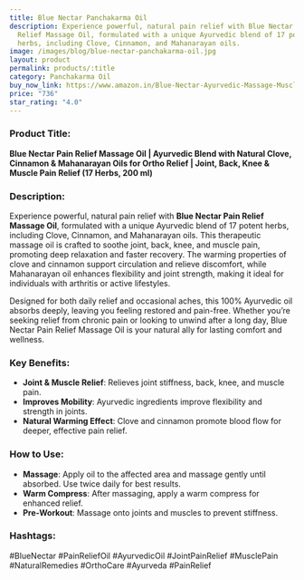 ```yaml
---
title: Blue Nectar Panchakarma Oil
description: Experience powerful, natural pain relief with Blue Nectar Pain
  Relief Massage Oil, formulated with a unique Ayurvedic blend of 17 potent
  herbs, including Clove, Cinnamon, and Mahanarayan oils.
image: /images/blog/blue-nectar-panchakarma-oil.jpg
layout: product
permalink: products/:title
category: Panchakarma Oil
buy_now_link: https://www.amazon.in/Blue-Nectar-Ayurvedic-Massage-Muscles/dp/B01N2H7FWY/ref=sr_1_3_sspa?crid=3DV4CRBXMUHYV&tag=m0150-21
price: "736"
star_rating: "4.0"
---
```

### Product Title:
**Blue Nectar Pain Relief Massage Oil | Ayurvedic Blend with Natural Clove, Cinnamon & Mahanarayan Oils for Ortho Relief | Joint, Back, Knee & Muscle Pain Relief (17 Herbs, 200 ml)**

### Description:
Experience powerful, natural pain relief with **Blue Nectar Pain Relief Massage Oil**, formulated with a unique Ayurvedic blend of 17 potent herbs, including Clove, Cinnamon, and Mahanarayan oils. This therapeutic massage oil is crafted to soothe joint, back, knee, and muscle pain, promoting deep relaxation and faster recovery. The warming properties of clove and cinnamon support circulation and relieve discomfort, while Mahanarayan oil enhances flexibility and joint strength, making it ideal for individuals with arthritis or active lifestyles.

Designed for both daily relief and occasional aches, this 100% Ayurvedic oil absorbs deeply, leaving you feeling restored and pain-free. Whether you’re seeking relief from chronic pain or looking to unwind after a long day, Blue Nectar Pain Relief Massage Oil is your natural ally for lasting comfort and wellness.

### Key Benefits:
- **Joint & Muscle Relief**: Relieves joint stiffness, back, knee, and muscle pain.
- **Improves Mobility**: Ayurvedic ingredients improve flexibility and strength in joints.
- **Natural Warming Effect**: Clove and cinnamon promote blood flow for deeper, effective pain relief.

### How to Use:
- **Massage**: Apply oil to the affected area and massage gently until absorbed. Use twice daily for best results.
- **Warm Compress**: After massaging, apply a warm compress for enhanced relief.
- **Pre-Workout**: Massage onto joints and muscles to prevent stiffness.

### Hashtags:
#BlueNectar #PainReliefOil #AyurvedicOil #JointPainRelief #MusclePain #NaturalRemedies #OrthoCare #Ayurveda #PainRelief
